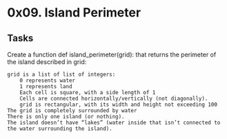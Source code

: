 # 0x09. Island Perimeter

## Tasks
Create a function def island_perimeter(grid): that returns the perimeter of the island described in grid:

    grid is a list of list of integers:
        0 represents water
        1 represents land
        Each cell is square, with a side length of 1
        Cells are connected horizontally/vertically (not diagonally).
        grid is rectangular, with its width and height not exceeding 100
    The grid is completely surrounded by water
    There is only one island (or nothing).
    The island doesn’t have “lakes” (water inside that isn’t connected to the water surrounding the island).

